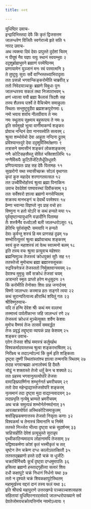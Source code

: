 ```yaml
---
title: ००९

---
```

युधिष्ठिर उवाच-  
इन्द्रादिभिस्तदा देवैः किं कृतं द्विजसत्तम  
जालन्धरेण विजितैः स्वर्गराज्ये हृते सति १  
नारद उवाच-  
अथ त्यक्त्वा दिवं देवाः प्रापुस्ते दुर्दशां चिरम्  
न पीयूषं नैव यज्ञाः ययुः स्थानं स्वयम्भुवः २  
ददृशुर्ब्राह्मभुवने ब्रह्माणं परमेष्ठिनम्  
प्राणायामेन युञ्जानं मनः स्वं परमात्मनि ३  
ते तुष्टुवुः सुराः सर्वे वाग्भिस्तथ्याभिरादृताः  
ततः प्रसन्नो भगवान्किङ्करोमीति चाब्रवीत् ४  
ततो निवेदयाञ्चक्रुः ब्रह्मणे विबुधाः पुनः  
जालन्धरस्य सकलं तथा निजपराभवम् ५  
क्षणं ध्यात्वा ययौ ब्रह्मा कैलासं त्रिदशैः सह  
तस्य शैलस्य पार्श्वे ते वैचित्र्येण समाकुलाः  
स्थिताः सन्तुष्टुवुर्देवा ब्रह्मशक्रपुरोगमाः ६  
नमो भवाय शर्वाय नीलग्रीवाय ते नमः  
नमः स्थूलाय सूक्ष्माय बहुरूपाय ते नमः ७  
इति सर्वमुखो भूत्वा वाणीमाकर्ण्य शङ्करः  
प्रोवाच नन्दिनं देवा नानयस्वेति सत्वरम् ८  
श्रुत्वा शम्भोर्वचो देवा आहूता नन्दिना द्रुतम्  
प्रविश्यान्तःपुरे देवा ददृशुर्विस्मितेक्षणाः ९  
तत्रासने समासीनं शङ्करं लोकशङ्करम्  
गणैः कोटिसहस्रैस्तु सेवितं भक्तिशालिभिः १०  
नग्नैर्विरूपैः कुटिलैर्जटिलैर्धूलिधूसरैः  
प्रणिपत्याग्रतः प्राह सह देवैः पितामहः ११  
सुखरोगो यथा स्यासीच्छक्रः सोऽयं वृथागतः  
कृपां कुरु महादेव शरणागतवत्सल १२  
तत उच्चैर्विभोर्हास्यं श्रुत्वा ब्रह्मा पिनाकिनः  
उवाच देवदेवेशं पश्यावस्थां दिवौकसाम् १३  
ततः सर्वेश्वरो ज्ञात्वा ब्रह्मणो मनसेप्सितम्  
शक्रस्य मानभङ्गं च देवार्थे परमेश्वरः १४  
प्रेम्णा भवान्या विज्ञप्तो नृप प्राह वचो हरः  
विष्णुना न हतो योऽरि स कथं हन्यते मया १५  
पूर्वसृष्टान्यायुधानि वज्रादीनि पितामह  
तैः शस्त्रैर्नैव वध्योऽसौ बली जालन्धरोऽसुरः १६  
हेतिभिः पूर्वसंसृष्टैः समयापि न हन्यते  
देवाः कुर्वन्तु शस्त्रं हि मम प्राणसहं दृढम् १७  
शम्भोरित्युत्तरं श्रुत्वा ब्रह्मोवाचाथ शङ्करम्  
स्वयं कुरु महाशस्त्रं त्वं वेत्थ स्वात्मनो बलम् १८  
इति तस्य वचः श्रुत्वा प्रत्युवाच महेश्वरः  
ब्रह्मन्विमुञ्च तेजस्त्वं क्रोधयुक्तं सुरैः सह १९  
ततस्तेजो मुमोचाथ ब्रह्मा ब्रह्मास्त्रसूचकः  
रुद्रस्त्रिनेत्रजं तेजस्ततो निर्मुक्तवान्स्वयम् २०  
देवाश्च मुमुचुः सर्वे सक्रोधं तेजसां चयम्  
अत्रान्तरे स्मृतः प्राप्तो हरेण मधुसूदनः २१  
किं करोमीति तेनोक्तः शिवः प्राह जनार्दनम्  
विष्णो जालन्धरः कस्मान्न हतः सङ्गरे त्वया २२  
कथं सुरान्परित्यज्य क्षीराब्धिं शयितुं गतः २३  
श्रीविष्णुरुवाच-  
यदि तं हन्मि देवेश श्रीः कथं मम वल्लभा  
तस्मात्त्वं पार्वतीकान्त जहि जालन्धरं रणे २४  
तेजस्त्वं क्रोधजं मुञ्चेत्युक्तः शर्वेण केशवः  
मुमोच वैष्णवं तेजः तत्सर्वं समवर्द्धत  
तेजः प्रवृद्धं तद्दृष्ट्वा व्यापकं प्राह केशवम् २५  
शङ्कर उवाच-  
एतेन तेजसा शीघ्रं ममास्त्रं कर्तुमर्हथ  
विश्वकर्मादयस्तच्च श्रुत्वा शङ्करभाषितम् २६  
निरीक्ष्य च तदाऽन्योऽन्यं किं कुर्म इति शङ्किताः  
दृष्ट्वा तूष्णीं स्थितांस्तांश्च ज्ञात्वा तन्मनसि स्थितम् २७  
तदाह भगवान्ब्रह्मा अनालोक्यं हि दैवतैः  
सोढुं न शक्तास्ते तेजो धर्तुं केन च शक्यते २८  
ततः प्रहस्य भगवानुत्पत्योपरि तेजसः  
वामाङ्घ्रिपार्ष्णिना शम्भुर्ननर्त भ्रमरीचयम् २९  
ततो देवा महेन्द्राद्यास्तेजसोपरि शङ्करम्  
नृत्यमानं तदा दृष्ट्वा मुदा वाद्यान्यवादयन् ३०  
तदाप्रभृति नृत्येषु भ्राम्यते भ्रमरीचयम्  
अथ चक्रं समुत्पन्नं शम्भोर्नर्तनमर्दनात् ३१  
आरलक्षत्रयोपेतं अस्थिकोटिसमाकुलम्  
शर्वाङ्घ्रिकषणात्तस्य तेजसो निसृताः कणाः ३२  
विश्वकर्मा च तेनास्त्रं विमानानि च निर्ममे  
ततस्ते निर्ज्जरा भीत्या दृष्ट्वा चक्रं सुदर्शनम् ३३  
त्राहित्राहीति देवेशं प्रत्यूचुस्ते सुरान्नृप  
पृथ्वीकाठिन्यमादाय लोहानामपि तेजसाम् ३४  
यद्विश्वकर्मणा कोशं कृतं भस्मीकृतं च तत्  
सृष्टेन तेन चक्रेण दग्धः कालोऽपतत्क्षितौ ३५  
ततस्तद्ब्रह्मणो हस्ते ददौ चक्रं स धूर्जटिः  
चक्रार्चिर्निचयैः कूर्चं दृष्ट्वा दग्धमुमापतिः ३६  
हसित्वा ब्रह्मणो हस्ताद्गृहीत्वा सत्वरं शिवः  
दधौ कक्षापुटे चक्रं निधानं निर्धनो यथा ३७  
ततो न दृश्यते चक्रं शिवकक्षापुटेस्थितम्  
महामूर्खस्य यद्दत्तं दानं तस्य फलं यथा ३८  
इति श्रीपाद्मे महापुराणे उत्तरखण्डे पञ्चपञ्चाशत्सहस्र  
संहितायां युधिष्ठिरनारदसंवादे जालन्धरोपाख्याने सर्व  
देवतेजोमयचक्रोत्पत्तिर्नाम नवमोऽध्यायः ९